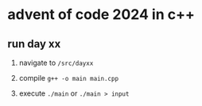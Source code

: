 # advent of code 2024 in c++

## run day xx
1. navigate to `/src/dayxx`

2. compile `g++ -o main main.cpp`

3. execute `./main` or `./main > input`
